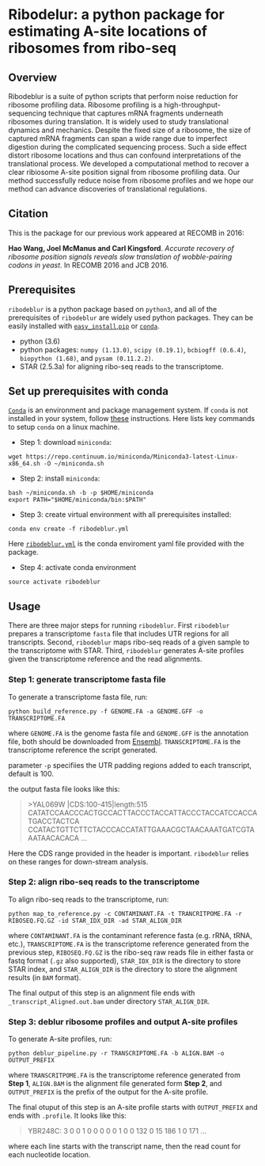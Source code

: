 # Ribodelur: a python package for estimating A-site locations of ribosomes from ribo-seq

## Overview
Ribodeblur is a suite of python scripts that perform noise reduction for ribosome profiling data. Ribosome profiling is a high-throughput-sequencing technique that captures mRNA fragments underneath ribosomes during translation. It is widely used to study translational dynamics and mechanics. Despite the fixed size of a ribosome, the size of captured mRNA fragments can span a wide range due to imperfect digestion during the complicated sequencing process. Such a side effect distort ribosome locations and thus can confound interpretations of the translational process. We developed a computational method to recover a clear ribiosome A-site position signal from ribosome profiling data. Our method successfully reduce noise from ribosome profiles and we hope our method can advance discoveries of translational regulations.

## Citation
This is the package for our previous work appeared at RECOMB in 2016: 

__Hao Wang, Joel McManus and Carl Kingsford__. *Accurate recovery of ribosome position signals reveals slow translation of wobble-pairing codons in yeast*. In RECOMB 2016 and JCB 2016.

## Prerequisites
`ribodeblur` is a python package based on `python3`, and all of the prerequisites of `ribodeblur` are widely used python packages. They can be easily installed with [`easy_install`](http://peak.telecommunity.com/DevCenter/EasyInstall#using-easy-install),[`pip`](https://pip.pypa.io/en/stable/user_guide/) or [`conda`](https://conda.io/docs/user-guide/getting-started.html). 
* python (3.6)
* python packages: `numpy (1.13.0)`, `scipy (0.19.1)`, `bcbiogff (0.6.4)`, `biopython (1.68)`, and `pysam (0.11.2.2)`.
* STAR (2.5.3a) for aligning ribo-seq reads to the transcriptome.

## Set up prerequisites with conda
[`Conda`](https://conda.io/docs/) is an environment and package management system. If `conda` is not installed in your system, follow [these](https://conda.io/docs/user-guide/install/index.html) instructions. Here lists key commands to setup `conda` on a linux machine.
* Step 1: download `miniconda`:
```
wget https://repo.continuum.io/miniconda/Miniconda3-latest-Linux-x86_64.sh -O ~/miniconda.sh
```
* Step 2: install `miniconda`:
```
bash ~/miniconda.sh -b -p $HOME/miniconda
export PATH="$HOME/miniconda/bin:$PATH"
```
* Step 3: create virtual environment with all prerequisites installed:
```
conda env create -f ribodeblur.yml
```
Here [`ribodeblur.yml`](https://github.com/Kingsford-Group/ribodeblur/blob/master/ribodeblur.yml) is the conda enviroment yaml file provided with the package. 
* Step 4: activate conda environment
```
source activate ribodeblur
```

## Usage
There are three major steps for running `ribodeblur`. First `ribodeblur` prepares a transcriptome `fasta` file that includes UTR regions for all transcripts. Second, `ribodeblur` maps ribo-seq reads of a given sample to the transcriptome with STAR. Third, `ribodeblur` generates A-site profiles given the transcriptome reference and the read alignments. 

### Step 1: generate transcriptome fasta file
To generate a transcriptome fasta file, run:
```
python build_reference.py -f GENOME.FA -a GENOME.GFF -o TRANSCRIPTOME.FA
```
where `GENOME.FA` is the genome fasta file and `GENOME.GFF` is the annotation file, both should be downloaded from [Ensembl](https://www.ensembl.org/info/data/ftp/index.html). `TRANSCRIPTOME.FA` is the transcriptome reference the script generated. 

parameter `-p` specifiies the UTR padding regions added to each transcript, default is 100.

the output fasta file looks like this:
<blockquote>
>YAL069W |CDS:100-415|length:515
CATATCCAACCCACTGCCACTTACCCTACCATTACCCTACCATCCACCATGACCTACTCA
CCATACTGTTCTTCTACCCACCATATTGAAACGCTAACAAATGATCGTAAATAACACACA
...
</blockquote>

Here the CDS range provided in the header is important. `ribodeblur` relies on these ranges for down-stream analysis.

### Step 2: align ribo-seq reads to the transcriptome
To align ribo-seq reads to the transcriptome, run:
```
python map_to_reference.py -c CONTAMINANT.FA -t TRANCRITPOME.FA -r RIBOSEQ.FQ.GZ -id STAR_IDX_DIR -ad STAR_ALIGN_DIR
```
where `CONTAMINANT.FA` is the contaminant reference fasta (e.g. rRNA, tRNA, etc.), `TRANSCRIPTOME.FA` is the transcriptome reference generated from the previous step, `RIBOSEQ.FQ.GZ` is the ribo-seq raw reads file in either fasta or fastq format (`.gz` also supported), `STAR_IDX_DIR` is the directory to store STAR index, and `STAR_ALIGN_DIR` is the directory to store the alignment results (in `BAM` format).

The final output of this step is an alignment file ends with `_transcript_Aligned.out.bam` under directory `STAR_ALIGN_DIR`. 

### Step 3: deblur ribosome profiles and output A-site profiles
To generate A-site profiles, run:
```
python deblur_pipeline.py -r TRANSCRIPTOME.FA -b ALIGN.BAM -o OUTPUT_PREFIX
```
where `TRANSCRITPOME.FA` is the transcriptome reference generated from **Step 1**, `ALIGN.BAM` is the alignment file generated form **Step 2**, and `OUTPUT_PREFIX` is the prefix of the output for the A-site profile.

The final otuput of this step is an A-site profile starts with `OUTPUT_PREFIX` and ends with `.profile`.
It looks like this:
<blockquote>
YBR248C: 3 0 0 1 0 0 0 0 0 1 0 0 132 0 15 186 1 0 171 ...
</blockquote>
where each line starts with the transcript name, then the read count for each nucleotide location.